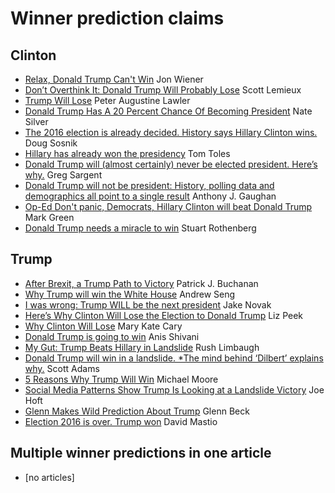 # Winner prediction claims

## Clinton
- [Relax, Donald Trump Can't Win](https://www.thenation.com/article/trump-cant-win/) Jon Wiener
- [Don’t Overthink It: Donald Trump Will Probably Lose](https://newrepublic.com/article/133322/dont-overthink-it-donald-trump-will-probably-lose) Scott Lemieux
- [Trump Will Lose](http://www.nationalreview.com/postmodern-conservative/435834/never-trump-our-future) Peter Augustine Lawler
- [Donald Trump Has A 20 Percent Chance Of Becoming President](http://fivethirtyeight.com/features/donald-trump-has-a-20-percent-chance-of-becoming-president/) Nate Silver
- [The 2016 election is already decided. History says Hillary Clinton wins.](https://www.washingtonpost.com/opinions/the-2016-election-is-already-decided-history-says-hillary-clinton-wins/2016/06/28/8c6e682e-3d49-11e6-80bc-d06711fd2125_story.html) Doug Sosnik
- [Hillary has already won the presidency](https://www.washingtonpost.com/news/opinions/wp/2016/06/01/hillary-has-already-won-the-presidency/) Tom Toles
- [Donald Trump will (almost certainly) never be elected president. Here’s why.](https://www.washingtonpost.com/blogs/plum-line/wp/2016/03/21/donald-trump-will-almost-certainly-never-be-elected-president-heres-why/) Greg Sargent
- [Donald Trump will not be president: History, polling data and demographics all point to a single result](http://www.salon.com/2016/05/05/donald_trump_will_not_be_president_history_polling_data_and_demographics_all_point_to_a_single_result_partner/) Anthony J. Gaughan
- [Op-Ed Don't panic, Democrats, Hillary Clinton will beat Donald Trump](http://www.latimes.com/opinion/op-ed/la-oe-green-hillary-clinton-will-win-20160606-snap-story.html) Mark Green
- [Donald Trump needs a miracle to win](https://www.washingtonpost.com/news/powerpost/wp/2016/08/09/donald-trump-needs-a-miracle-to-win/) Stuart Rothenberg

## Trump
- [After Brexit, a Trump Path to Victory](https://www.lewrockwell.com/2016/06/patrick-j-buchanan/trump-will-win/) Patrick J. Buchanan
- [Why Trump will win the White House](http://www.miamiherald.com/opinion/article81920737.html) Andrew Seng
- [I was wrong: Trump WILL be the next president](http://www.cnbc.com/2016/06/01/i-was-wrong-trump-will-be-the-next-president-commentary.html) Jake Novak
- [Here’s Why Clinton Will Lose the Election to Donald Trump](http://www.thefiscaltimes.com/Columns/2016/05/11/Here-s-Why-Clinton-Will-Lose-Election-Donald-Trump) Liz Peek
- [Why Clinton Will Lose](http://www.usnews.com/opinion/articles/2016-05-20/why-hillary-clinton-will-lose-to-donald-trump) Mary Kate Cary
- [Donald Trump is going to win](http://www.salon.com/2016/05/23/donald_trump_is_going_to_win_this_is_why_hillary_clinton_cant_defeat_what_trump_represents/) Anis Shivani
- [My Gut: Trump Beats Hillary in Landslide](http://www.rushlimbaugh.com/daily/2016/05/04/my_gut_trump_beats_hillary_in_landslide) Rush Limbaugh 
- [Donald Trump will win in a landslide. *The mind behind ‘Dilbert’ explains why.](https://www.washingtonpost.com/news/comic-riffs/wp/2016/03/21/donald-trump-will-win-in-a-landslide-the-mind-behind-dilbert-explains-why/) Scott Adams
- [5 Reasons Why Trump Will Win](http://michaelmoore.com/trumpwillwin/) Michael Moore
- [Social Media Patterns Show Trump Is Looking at a Landslide Victory](http://www.thegatewaypundit.com/2016/08/evidence-trump-landslide/) Joe Hoft
- [Glenn Makes Wild Prediction About Trump](http://www.glennbeck.com/2016/05/11/glenn-makes-wild-prediction-about-trump/) Glenn Beck
- [Election 2016 is over. Trump won](http://www.usatoday.com/story/opinion/2016/07/29/trump-polls-winning-clinton-democratic-convention-speech-column/87700524/) David Mastio

## Multiple winner predictions in one article
- [no articles]
